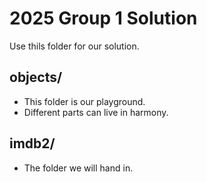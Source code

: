 # 2025 Group 1 Solution

Use thils folder for our solution.

## objects/
- This folder is our playground.
- Different parts can live in harmony.

## imdb2/
- The folder we will hand in.